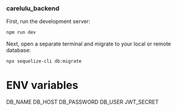 ### carelulu_backend

First, run the development server:

```bash
npm run dev
```

Next, open a separate terminal and migrate to your local or remote database:

```bash
npx sequelize-cli db:migrate
```

# ENV variables

DB_NAME
DB_HOST
DB_PASSWORD
DB_USER
JWT_SECRET
